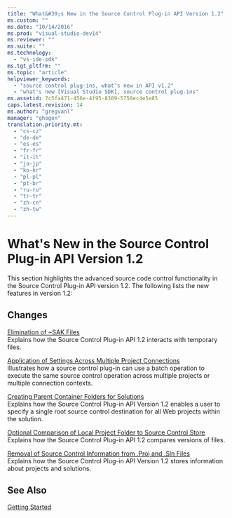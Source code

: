 ```yaml
---
title: "What&#39;s New in the Source Control Plug-in API Version 1.2"
ms.custom: ""
ms.date: "10/14/2016"
ms.prod: "visual-studio-dev14"
ms.reviewer: ""
ms.suite: ""
ms.technology: 
  - "vs-ide-sdk"
ms.tgt_pltfrm: ""
ms.topic: "article"
helpviewer_keywords: 
  - "source control plug-ins, what's new in API v1.2"
  - "what's new [Visual Studio SDK], source control plug-ins"
ms.assetid: 7c5fa471-456e-4f95-8309-5750ec4e5e85
caps.latest.revision: 14
ms.author: "gregvanl"
manager: "ghogen"
translation.priority.mt: 
  - "cs-cz"
  - "de-de"
  - "es-es"
  - "fr-fr"
  - "it-it"
  - "ja-jp"
  - "ko-kr"
  - "pl-pl"
  - "pt-br"
  - "ru-ru"
  - "tr-tr"
  - "zh-cn"
  - "zh-tw"
---
```

# What&#39;s New in the Source Control Plug-in API Version 1.2
This section highlights the advanced source code control functionality in the Source Control Plug-in API version 1.2. The following lists the new features in version 1.2:  
  
## Changes  
 [Elimination of ~SAK Files](../extensibility/elimination-of-~sak-files.md)  
 Explains how the Source Control Plug-in API 1.2 interacts with temporary files.  
  
 [Application of Settings Across Multiple Project Connections](../extensibility/application-of-settings-across-multiple-project-connections.md)  
 Illustrates how a source control plug-in can use a batch operation to execute the same source control operation across multiple projects or multiple connection contexts.  
  
 [Creating Parent Container Folders for Solutions](../extensibility/creating-parent-container-folders-for-solutions.md)  
 Explains how the Source Control Plug-in API Version 1.2 enables a user to specify a single root source control destination for all Web projects within the solution.  
  
 [Optional Comparison of Local Project Folder to Source Control Store](../extensibility/optional-comparison-of-local-project-folder-to-source-control-store.md)  
 Explains how the Source Control Plug-in API 1.2 compares versions of files.  
  
 [Removal of Source Control Information from .Proj and .Sln Files](../extensibility/removal-of-source-control-information-from-.proj-and-.sln-files.md)  
 Explains how the Source Control Plug-in API Version 1.2 stores information about projects and solutions.  
  
## See Also  
 [Getting Started](../extensibility/getting-started-with-source-control-plug-ins.md)